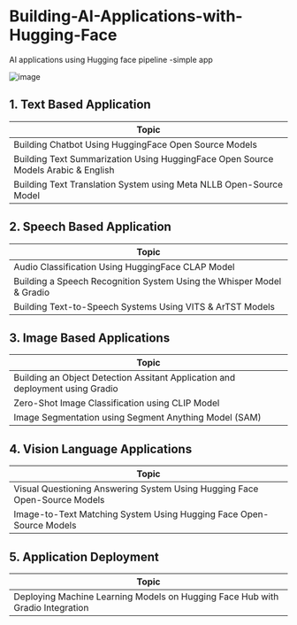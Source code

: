 # Building-AI-Applications-with-Hugging-Face
AI applications using Hugging face pipeline -simple app

![image](https://github.com/user-attachments/assets/5d2d13d1-aa29-4dae-899a-4aff587aaaff)




## 1. Text Based Application ##
|Topic|
|--------|
|Building Chatbot Using HuggingFace Open Source Models| 
|Building Text Summarization Using HuggingFace Open Source Models Arabic & English | 
|Building Text Translation System using Meta NLLB Open-Source Model| 



## 2. Speech Based Application ## 

|Topic|
|--------|
| Audio Classification Using HuggingFace CLAP Model |
|Building a Speech Recognition System Using the Whisper Model & Gradio  |
|Building Text-to-Speech Systems Using VITS & ArTST Models | 

## 3. Image Based Applications ## 
|Topic|
|--------|
|Building an Object Detection Assitant Application and deployment using Gradio|
|Zero-Shot Image Classification using CLIP Model | 
|Image Segmentation using Segment Anything Model (SAM) | 

## 4. Vision Language Applications ##

|Topic|
|--------|
|Visual Questioning Answering System Using Hugging Face Open-Source Models |  
|Image-to-Text Matching System Using Hugging Face Open-Source Models |


## 5. Application Deployment ##

|Topic|
|--------|
|Deploying Machine Learning Models on Hugging Face Hub with Gradio Integration |  


